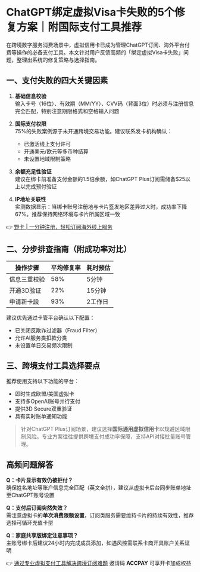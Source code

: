 # ChatGPT绑定虚拟Visa卡失败的5个修复方案｜附国际支付工具推荐

在跨境数字服务消费场景中，虚拟信用卡已成为管理ChatGPT订阅、海外平台付费等操作的必备支付工具。本文针对用户反馈高频的「绑定虚拟Visa卡失败」问题，整理出系统的修复策略与选择指南。

## 一、支付失败的四大关键因素
1. **基础信息校验**  
输入卡号（16位）、有效期（MM/YY）、CVV码（背面3位）时必须与注册信息完全匹配，特别注意期限格式和空格输入问题

2. **国际支付权限**  
75%的失败案例源于未开通跨境交易功能。建议联系发卡机构确认：
   - 已激活线上支付许可
   - 开通美元/欧元等多币种结算
   - 未设置地域限制策略

3. **余额充足性验证**  
建议在绑卡前准备支付金额的1.5倍余额，如ChatGPT Plus订阅需储备$25以上以完成预付验证

4. **IP地址关联性**  
实测数据显示：当绑卡账号注册地与卡片签发地区差异过大时，成功率下降67%。推荐保持网络环境与卡片所属区域一致

👉 [野卡 | 一分钟注册，轻松订阅海外线上服务](https://bbtdd.com/yeka)

## 二、分步排查指南（附成功率对比）

| 操作步骤 | 平均修复率 | 耗时预估 |
|---------|-----------|---------|
| 信息三重校验 | 58%        | 5分钟   |
| 开通3D验证 | 22%        | 15分钟  |
| 申请新卡段 | 93%        | 2工作日 |

建议优先通过卡管平台确认以下配置：
- 已关闭反欺诈过滤器（Fraud Filter）
- 允许AI服务类扣款分类
- 未设置单日交易频次限制

## 三、跨境支付工具选择要点
推荐使用支持以下功能的平台：
- 即时生成欧盟/美国虚拟卡
- 支持多OpenAI账号并行支付
- 提供3D Secure双重验证
- 具有实时账单通知功能

> 针对ChatGPT Plus订阅场景，建议选择**国际通用虚拟信用卡**以规避区域限制风险。专业方案往往提供跨境支付成功率保障，支持API对接批量账号管理。

## 高频问题解答
**Q：卡片显示有效仍被拒付？**  
确保姓名地址等账户信息完全匹配（英文全拼），建议从虚拟卡后台同步账单地址至ChatGPT账号设置

**Q：支付后订阅突然失效？**  
需注意虚拟卡的**单次消费限额设置**，订阅类服务需要维持卡片的持续有效性，推荐选择可循环充值卡型

**Q：家庭共享版绑定注意事项？**  
主账号绑卡后建议24小时内完成成员添加，如遇风控需联系卡商开具账户关系证明

👉 [通过专业虚拟支付工具解决跨境订阅难题](https://bbtdd.com/yeka) 邀请码 **ACCPAY** 可享开卡加成权益